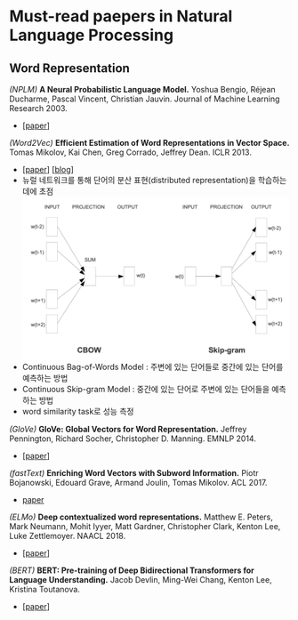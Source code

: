 # Must-read paepers in Natural Language Processing

## Word Representation

*(NPLM)* **A Neural Probabilistic Language Model.** Yoshua Bengio, Réjean Ducharme, Pascal Vincent, Christian Jauvin. Journal of Machine Learning Research 2003.

- [[paper](https://www.jmlr.org/papers/volume3/tmp/bengio03a.pdf)]

*(Word2Vec)* **Efficient Estimation of Word Representations in Vector Space.** Tomas Mikolov, Kai Chen, Greg Corrado, Jeffrey Dean. ICLR 2013.

- [[paper](https://arxiv.org/pdf/1301.3781)] [[blog](https://cheris8.github.io/artificial%20intelligence/NLP-WordEmbedding-Word2Vec/)]
- 뉴럴 네트워크를 통해 단어의 분산 표현(distributed representation)을 학습하는 데에 초점
![](./images/word2vec.png)
- Continuous Bag-of-Words Model : 주변에 있는 단어들로 중간에 있는 단어를 예측하는 방법
- Continuous Skip-gram Model : 중간에 있는 단어로 주변에 있는 단어들을 예측하는 방법
- word similarity task로 성능 측정

*(GloVe)* **GloVe: Global Vectors for Word Representation.** Jeffrey Pennington, Richard Socher, Christopher D. Manning. EMNLP 2014.

- [[paper](https://nlp.stanford.edu/pubs/glove.pdf)]

*(fastText)* **Enriching Word Vectors with Subword Information.** Piotr Bojanowski, Edouard Grave, Armand Joulin, Tomas Mikolov. ACL 2017.

- [paper](https://arxiv.org/pdf/1607.04606.pdf)

*(ELMo)* **Deep contextualized word representations.** Matthew E. Peters, Mark Neumann, Mohit Iyyer, Matt Gardner, Christopher Clark, Kenton Lee, Luke Zettlemoyer. NAACL 2018.

- [[paper](https://arxiv.org/pdf/1802.05365.pdf)]

*(BERT)* **BERT: Pre-training of Deep Bidirectional Transformers for Language Understanding.** Jacob Devlin, Ming-Wei Chang, Kenton Lee, Kristina Toutanova.

- [[paper](https://arxiv.org/pdf/1810.04805.pdf)]
